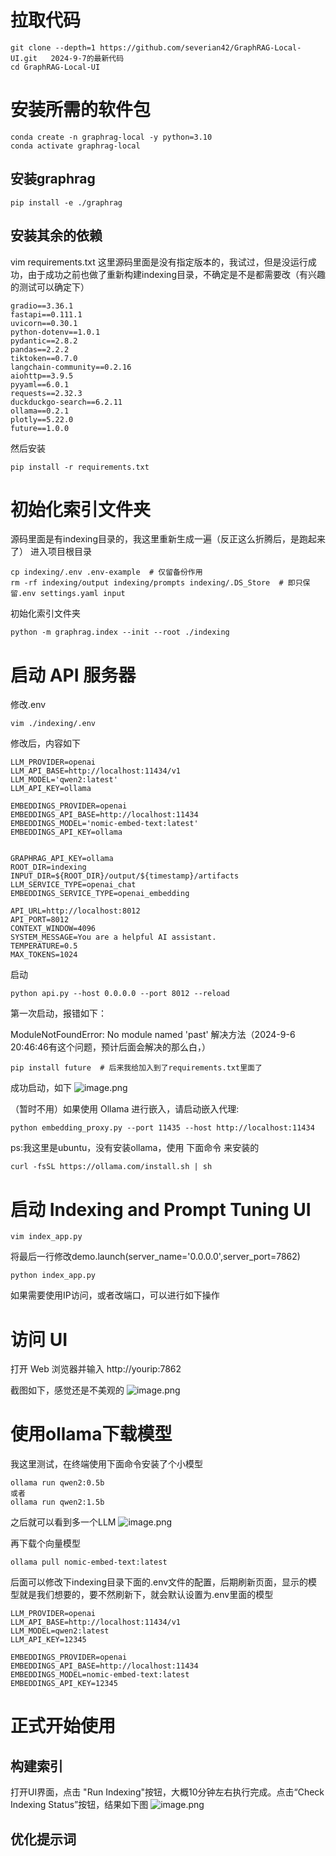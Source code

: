 # 拉取代码

```shell
git clone --depth=1 https://github.com/severian42/GraphRAG-Local-UI.git   2024-9-7的最新代码
cd GraphRAG-Local-UI
```
# 安装所需的软件包

```
conda create -n graphrag-local -y python=3.10
conda activate graphrag-local
```

## 安装graphrag

```shell
pip install -e ./graphrag
```
## 安装其余的依赖

vim requirements.txt  这里源码里面是没有指定版本的，我试过，但是没运行成功，由于成功之前也做了重新构建indexing目录，不确定是不是都需要改（有兴趣的测试可以确定下）

```
gradio==3.36.1
fastapi==0.111.1
uvicorn==0.30.1
python-dotenv==1.0.1
pydantic==2.8.2
pandas==2.2.2
tiktoken==0.7.0
langchain-community==0.2.16
aiohttp==3.9.5
pyyaml==6.0.1
requests==2.32.3
duckduckgo-search==6.2.11
ollama==0.2.1
plotly==5.22.0
future==1.0.0

```
然后安装
```
pip install -r requirements.txt
```

# 初始化索引文件夹
源码里面是有indexing目录的，我这里重新生成一遍（反正这么折腾后，是跑起来了）
进入项目根目录

```
cp indexing/.env .env-example  # 仅留备份作用
rm -rf indexing/output indexing/prompts indexing/.DS_Store  # 即只保留.env settings.yaml input 
```
初始化索引文件夹

```
python -m graphrag.index --init --root ./indexing
```

# 启动 API 服务器
修改.env

```
vim ./indexing/.env
```
修改后，内容如下

```
LLM_PROVIDER=openai
LLM_API_BASE=http://localhost:11434/v1
LLM_MODEL='qwen2:latest'
LLM_API_KEY=ollama

EMBEDDINGS_PROVIDER=openai
EMBEDDINGS_API_BASE=http://localhost:11434
EMBEDDINGS_MODEL='nomic-embed-text:latest'
EMBEDDINGS_API_KEY=ollama


GRAPHRAG_API_KEY=ollama
ROOT_DIR=indexing
INPUT_DIR=${ROOT_DIR}/output/${timestamp}/artifacts
LLM_SERVICE_TYPE=openai_chat
EMBEDDINGS_SERVICE_TYPE=openai_embedding

API_URL=http://localhost:8012
API_PORT=8012
CONTEXT_WINDOW=4096
SYSTEM_MESSAGE=You are a helpful AI assistant.
TEMPERATURE=0.5
MAX_TOKENS=1024
```

启动
```
python api.py --host 0.0.0.0 --port 8012 --reload
```
第一次启动，报错如下：

ModuleNotFoundError: No module named 'past'
解决方法（2024-9-6 20:46:46有这个问题，预计后面会解决的那么白，）

```
pip install future  # 后来我给加入到了requirements.txt里面了
```

成功启动，如下
![image.png](https://gitee.com/hxc8/images9/raw/master/img/202409062058756.png)


（暂时不用）如果使用 Ollama 进行嵌入，请启动嵌入代理: 

```
python embedding_proxy.py --port 11435 --host http://localhost:11434
```

ps:我这里是ubuntu，没有安装ollama，使用 下面命令 来安装的

```shell
curl -fsSL https://ollama.com/install.sh | sh
```


# 启动 Indexing and Prompt Tuning UI

```
vim index_app.py
```
将最后一行修改demo.launch(server_name='0.0.0.0',server_port=7862)

```shell
python index_app.py
```
如果需要使用IP访问，或者改端口，可以进行如下操作

# 访问 UI
打开 Web 浏览器并输入 http://yourip:7862


截图如下，感觉还是不美观的
![image.png](https://gitee.com/hxc8/images9/raw/master/img/202409062116950.png)

# 使用ollama下载模型
我这里测试，在终端使用下面命令安装了个小模型

```
ollama run qwen2:0.5b
或者
ollama run qwen2:1.5b
```
之后就可以看到多一个LLM
![image.png](https://gitee.com/hxc8/images9/raw/master/img/202409062139624.png)

再下载个向量模型

```
ollama pull nomic-embed-text:latest
```

后面可以修改下indexing目录下面的.env文件的配置，后期刷新页面，显示的模型就是我们想要的，要不然刷新下，就会默认设置为.env里面的模型

```
LLM_PROVIDER=openai
LLM_API_BASE=http://localhost:11434/v1
LLM_MODEL=qwen2:latest
LLM_API_KEY=12345

EMBEDDINGS_PROVIDER=openai
EMBEDDINGS_API_BASE=http://localhost:11434
EMBEDDINGS_MODEL=nomic-embed-text:latest
EMBEDDINGS_API_KEY=12345

```


# 正式开始使用

## 构建索引
打开UI界面，点击 "Run Indexing"按钮，大概10分钟左右执行完成。点击“Check Indexing Status”按钮，结果如下图
![image.png](https://gitee.com/hxc8/images9/raw/master/img/202409071638705.png)
## 优化提示词
